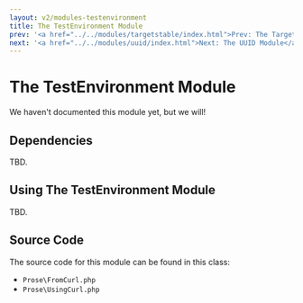 ```yaml
---
layout: v2/modules-testenvironment
title: The TestEnvironment Module
prev: '<a href="../../modules/targetstable/index.html">Prev: The TargetsTable Module</a>'
next: '<a href="../../modules/uuid/index.html">Next: The UUID Module</a>'
---
```


# The TestEnvironment Module

We haven't documented this module yet, but we will!

## Dependencies

TBD.

## Using The TestEnvironment Module

TBD.

## Source Code

The source code for this module can be found in this class:

* `Prose\FromCurl.php`
* `Prose\UsingCurl.php`
